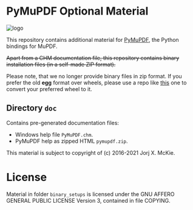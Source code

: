 # PyMuPDF Optional Material

![logo](https://github.com/rk700/PyMuPDF/blob/master/demo/pymupdf.jpg)

This repository contains additional material for [PyMuPDF](https://github.com/rk700/PyMuPDF), the Python bindings for MuPDF.

~~Apart from a CHM documentation file, this repository contains binary installation files (in a self-made ZIP format).~~

Please note, that we no longer provide binary files in zip format. If you prefer the old **egg** format over wheels, please use a repo like [this](https://github.com/dairiki/humpty) one to convert your preferred wheel to it.

## Directory ``doc``
Contains pre-generated documentation files:

* Windows help file ``PyMuPDF.chm``.
* PyMuPDF help as zipped HTML `pymupdf.zip`.

This material is subject to copyright of (c) 2016-2021 Jorj X. McKie.

# License
Material in folder ``binary_setups`` is licensed under the GNU AFFERO GENERAL PUBLIC LICENSE Version 3, contained in file COPYING.
